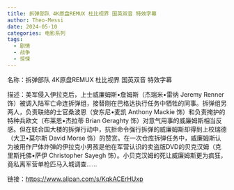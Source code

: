 ```yaml
---
title: 拆弹部队 4K原盘REMUX 杜比视界 国英双音 特效字幕
author: Theo-Messi
date: 2024-05-10
categories: 电影系列
tags:
  - 剧情
  - 战争
  - 惊悚
---
```


名称：拆弹部队 4K原盘REMUX 杜比视界 国英双音 特效字幕

描述：美军侵入伊拉克后，上士威廉姆斯•詹姆斯（杰瑞米•雷纳 Jeremy Renner 饰）被调入陆军亡命连拆弹组，接替刚在巴格达执行任务中牺牲的同事。拆弹组另两人，负责联络的士官桑波恩（安东尼•麦凯 Anthony Mackie 饰）和负责掩护的特种兵欧文（布莱恩•杰拉蒂 Brian Geraghty 饰）对意气用事的威廉姆斯相当反感。但在联合国大楼的拆弹行动中，抗拒命令强行拆弹的威廉姆斯却得到上校瑞德（大卫•莫尔斯 David Morse 饰）的赞赏。在一次仓库拆弹任务中，威廉姆斯认为被用作尸体炸弹的伊拉克小男孩是他在军营认识的卖盗版DVD的贝克汉姆（克里斯托佛•萨伊 Christopher Sayegh 饰）。小贝克汉姆的死让威廉姆斯更为疯狂，竟私离军营单枪匹马入城调查……

链接：https://www.alipan.com/s/KqkACErHUxp
